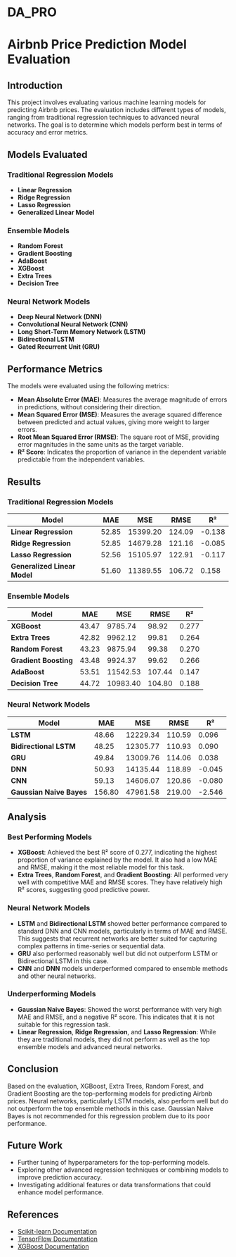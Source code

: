 # DA_PRO
# Airbnb Price Prediction Model Evaluation

## Introduction

This project involves evaluating various machine learning models for predicting Airbnb prices. The evaluation includes different types of models, ranging from traditional regression techniques to advanced neural networks. The goal is to determine which models perform best in terms of accuracy and error metrics.

## Models Evaluated

### Traditional Regression Models
- **Linear Regression**
- **Ridge Regression**
- **Lasso Regression**
- **Generalized Linear Model**

### Ensemble Models
- **Random Forest**
- **Gradient Boosting**
- **AdaBoost**
- **XGBoost**
- **Extra Trees**
- **Decision Tree**

### Neural Network Models
- **Deep Neural Network (DNN)**
- **Convolutional Neural Network (CNN)**
- **Long Short-Term Memory Network (LSTM)**
- **Bidirectional LSTM**
- **Gated Recurrent Unit (GRU)**

## Performance Metrics

The models were evaluated using the following metrics:
- **Mean Absolute Error (MAE)**: Measures the average magnitude of errors in predictions, without considering their direction.
- **Mean Squared Error (MSE)**: Measures the average squared difference between predicted and actual values, giving more weight to larger errors.
- **Root Mean Squared Error (RMSE)**: The square root of MSE, providing error magnitudes in the same units as the target variable.
- **R² Score**: Indicates the proportion of variance in the dependent variable predictable from the independent variables.

## Results

### Traditional Regression Models

| Model                        | MAE    | MSE        | RMSE   | R²    |
|------------------------------|--------|------------|--------|-------|
| **Linear Regression**       | 52.85  | 15399.20   | 124.09 | -0.138|
| **Ridge Regression**         | 52.85  | 14679.28   | 121.16 | -0.085|
| **Lasso Regression**         | 52.56  | 15105.97   | 122.91 | -0.117|
| **Generalized Linear Model** | 51.60  | 11389.55   | 106.72 | 0.158 |

### Ensemble Models

| Model                   | MAE    | MSE        | RMSE   | R²    |
|-------------------------|--------|------------|--------|-------|
| **XGBoost**             | 43.47  | 9785.74    | 98.92  | 0.277 |
| **Extra Trees**         | 42.82  | 9962.12    | 99.81  | 0.264 |
| **Random Forest**       | 43.23  | 9875.94    | 99.38  | 0.270 |
| **Gradient Boosting**   | 43.48  | 9924.37    | 99.62  | 0.266 |
| **AdaBoost**            | 53.51  | 11542.53   | 107.44 | 0.147 |
| **Decision Tree**       | 44.72  | 10983.40   | 104.80 | 0.188 |

### Neural Network Models

| Model                   | MAE    | MSE        | RMSE   | R²    |
|-------------------------|--------|------------|--------|-------|
| **LSTM**                | 48.66  | 12229.34   | 110.59 | 0.096 |
| **Bidirectional LSTM**  | 48.25  | 12305.77   | 110.93 | 0.090 |
| **GRU**                 | 49.84  | 13009.76   | 114.06 | 0.038 |
| **DNN**                 | 50.93  | 14135.44   | 118.89 | -0.045|
| **CNN**                 | 59.13  | 14606.07   | 120.86 | -0.080|
| **Gaussian Naive Bayes**| 156.80 | 47961.58   | 219.00 | -2.546|

## Analysis

### Best Performing Models

- **XGBoost**: Achieved the best R² score of 0.277, indicating the highest proportion of variance explained by the model. It also had a low MAE and RMSE, making it the most reliable model for this task.
- **Extra Trees**, **Random Forest**, and **Gradient Boosting**: All performed very well with competitive MAE and RMSE scores. They have relatively high R² scores, suggesting good predictive power.

### Neural Network Models

- **LSTM** and **Bidirectional LSTM** showed better performance compared to standard DNN and CNN models, particularly in terms of MAE and RMSE. This suggests that recurrent networks are better suited for capturing complex patterns in time-series or sequential data.
- **GRU** also performed reasonably well but did not outperform LSTM or Bidirectional LSTM in this case.
- **CNN** and **DNN** models underperformed compared to ensemble methods and other neural networks.

### Underperforming Models

- **Gaussian Naive Bayes**: Showed the worst performance with very high MAE and RMSE, and a negative R² score. This indicates that it is not suitable for this regression task.
- **Linear Regression**, **Ridge Regression**, and **Lasso Regression**: While they are traditional models, they did not perform as well as the top ensemble models and advanced neural networks.


## Conclusion

Based on the evaluation, XGBoost, Extra Trees, Random Forest, and Gradient Boosting are the top-performing models for predicting Airbnb prices. Neural networks, particularly LSTM models, also perform well but do not outperform the top ensemble methods in this case. Gaussian Naive Bayes is not recommended for this regression problem due to its poor performance.

## Future Work

- Further tuning of hyperparameters for the top-performing models.
- Exploring other advanced regression techniques or combining models to improve prediction accuracy.
- Investigating additional features or data transformations that could enhance model performance.

## References

- [Scikit-learn Documentation](https://scikit-learn.org/stable/documentation.html)
- [TensorFlow Documentation](https://www.tensorflow.org/api_docs)
- [XGBoost Documentation](https://xgboost.readthedocs.io/en/latest/)
